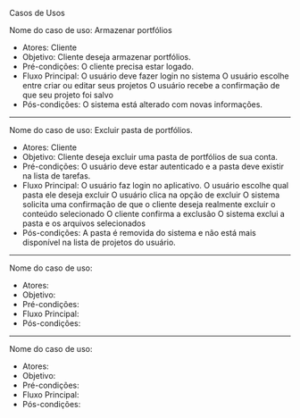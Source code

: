 Casos de Usos 

 Nome do caso de uso: Armazenar portfólios
 - Atores: Cliente
 - Objetivo: Cliente deseja armazenar portfólios.
 - Pré-condições: O cliente precisa estar logado.
 - Fluxo Principal: O usuário deve fazer login no sistema
                    O usuário escolhe entre criar ou editar seus projetos
                    O usuário recebe a confirmação de que seu projeto foi salvo
 - Pós-condições: O sistema está alterado com novas informações. 
---------------------------------------------------------------------------------------------------------------------------------------------
Nome do caso de uso: Excluir pasta de portfólios.
 - Atores: Cliente
 - Objetivo: Cliente deseja excluir uma pasta de portfólios de sua conta.
 - Pré-condições: O usuário deve estar autenticado e a pasta deve existir na lista de tarefas.
 - Fluxo Principal: O usuário faz login no aplicativo.
                    O usuário escolhe qual pasta ele deseja excluir
                    O usuário clica na opção de excluir
                    O sistema solicita uma confirmação de que o cliente deseja realmente excluir o conteúdo selecionado
                    O cliente confirma a exclusão
                    O sistema exclui a pasta e os arquivos selecionados
 - Pós-condições: A pasta é removida do sistema e não está mais disponível na lista de projetos do usuário. 
---------------------------------------------------------------------------------------------------------------------------------------------
Nome do caso de uso: 
 - Atores: 
 - Objetivo: 
 - Pré-condições: 
 - Fluxo Principal: 
 - Pós-condições: 
------------------------------------------------------------------------------------------------------------------------------------------
Nome do caso de uso: 
 - Atores: 
 - Objetivo: 
 - Pré-condições: 
 - Fluxo Principal: 
 - Pós-condições: 
 
